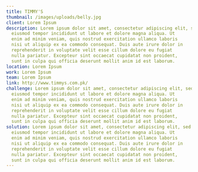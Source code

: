 ```yaml
---
title: TIMMY'S
thumbnail: /images/uploads/belly.jpg
client: Lorem Ipsum
description: Lorem ipsum dolor sit amet, consectetur adipiscing elit, sed do
  eiusmod tempor incididunt ut labore et dolore magna aliqua. Ut
  enim ad minim veniam, quis nostrud exercitation ullamco laboris
  nisi ut aliquip ex ea commodo consequat. Duis aute irure dolor in
  reprehenderit in voluptate velit esse cillum dolore eu fugiat
  nulla pariatur. Excepteur sint occaecat cupidatat non proident,
  sunt in culpa qui officia deserunt mollit anim id est laborum.
location: Lorem Ipsum
work: Lorem Ipsum
team: Lorem Ipsum
link: http://www.timmys.com.pk/
challenge: Lorem ipsum dolor sit amet, consectetur adipiscing elit, sed do
  eiusmod tempor incididunt ut labore et dolore magna aliqua. Ut
  enim ad minim veniam, quis nostrud exercitation ullamco laboris
  nisi ut aliquip ex ea commodo consequat. Duis aute irure dolor in
  reprehenderit in voluptate velit esse cillum dolore eu fugiat
  nulla pariatur. Excepteur sint occaecat cupidatat non proident,
  sunt in culpa qui officia deserunt mollit anim id est laborum.
solution: Lorem ipsum dolor sit amet, consectetur adipiscing elit, sed do
  eiusmod tempor incididunt ut labore et dolore magna aliqua. Ut
  enim ad minim veniam, quis nostrud exercitation ullamco laboris
  nisi ut aliquip ex ea commodo consequat. Duis aute irure dolor in
  reprehenderit in voluptate velit esse cillum dolore eu fugiat
  nulla pariatur. Excepteur sint occaecat cupidatat non proident,
  sunt in culpa qui officia deserunt mollit anim id est laborum.
---
```

